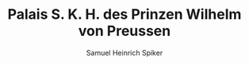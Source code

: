 ---
image: /assets/images/spiker/52a.jpg
thumb: /assets/images/spiker-thumbs/52a.jpg
author: Samuel Heinrich Spiker
artist: 
engraver: 
title: "Palais S. K. H. des Prinzen Wilhelm von Preussen"
subtitle: 
tags:
  - Mansion
layout: post
---